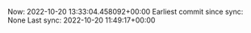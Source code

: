 Now: 2022-10-20 13:33:04.458092+00:00 Earliest commit since sync: None Last sync: 2022-10-20 11:49:17+00:00
